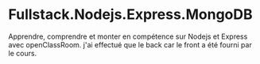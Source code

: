 # Fullstack.Nodejs.Express.MongoDB
Apprendre, comprendre et monter en compétence sur Nodejs et Express avec openClassRoom.
j'ai effectué que le back car le front a été fourni par le cours.
